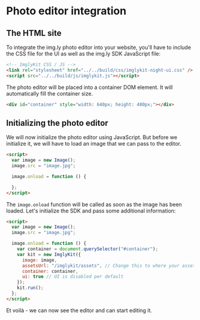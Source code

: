 # Photo editor integration

## The HTML site

To integrate the img.ly photo editor into your website, you'll have to include
the CSS file for the UI as well as the img.ly SDK JavaScript file:

```html
<!-- ImglyKit CSS / JS -->
<link rel="stylesheet" href="../../build/css/imglykit-night-ui.css" />
<script src="../../build/js/imglykit.js"></script>
```

The photo editor will be placed into a container DOM element. It will
automatically fill the container size.

```html
<div id="container" style="width: 640px; height: 480px;"></div>
```

## Initializing the photo editor

We will now initialize the photo editor using JavaScript. But before we
initialize it, we will have to load an image that we can pass to the editor.

```html
<script>
  var image = new Image();
  image.src = "image.jpg";

  image.onload = function () {

  };
</script>
```

The `image.onload` function will be called as soon as the image has been
loaded. Let's initialize the SDK and pass some additional information:

```html
<script>
  var image = new Image();
  image.src = "image.jpg";

  image.onload = function () {
    var container = document.querySelector("#container");
    var kit = new ImglyKit({
      image: image,
      assetsUrl: "/imglykit/assets", // Change this to where your assets are
      container: container,
      ui: true // UI is disabled per default
    });
    kit.run();
  };
</script>
```

Et voilà - we can now see the editor and can start editing it.
